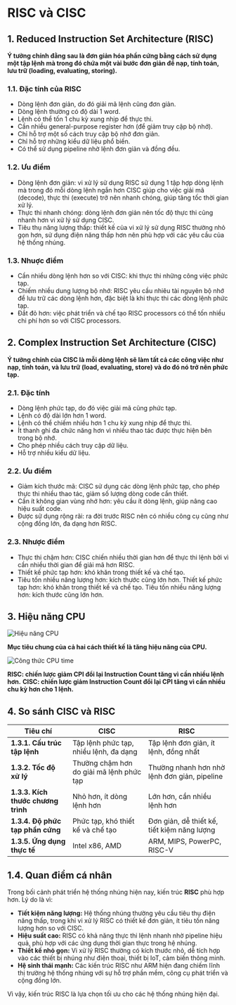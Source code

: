 # RISC và CISC

## 1. Reduced Instruction Set Architecture (RISC)

__Ý tưởng chính đằng sau là đơn giản hóa phần cứng bằng cách sử dụng một tập lệnh mà trong đó chứa một vài bước đơn giản để nạp, tính toán, lưu trữ (loading, evaluating, storing).__


### 1.1. Đặc tính của RISC

+ Dòng lệnh đơn giản, do đó giải mã lệnh cũng đơn giản.
+ Dòng lệnh thường có độ dài 1 word.
+ Lệnh có thể tốn 1 chu kỳ xung nhịp để thực thi.
+ Cần nhiều general-purpose register hơn (để giảm truy cập bộ nhớ).
+ Chỉ hỗ trợ một số cách truy cập bộ nhớ đơn giản.
+ Chỉ hỗ trợ những kiểu dữ liệu phổ biến.
+ Có thể sử dụng pipeline nhờ lệnh đơn giản và đồng đều.

### 1.2. Ưu điểm

+ Dòng lệnh đơn giản: vi xử lý sử dụng RISC sử dụng 1 tập hợp dòng lệnh mà trong đó mỗi dòng lệnh ngắn hơn CISC giúp cho việc giải mã (decode), thực thi (execute) trở nên nhanh chóng, giúp tăng tốc thời gian xử lý.
+ Thực thi nhanh chóng: dòng lệnh đơn giản nên tốc độ thực thi cũng nhanh hơn vi xử lý sử dụng CISC.
+ Tiêu thụ năng lượng thấp: thiết kế của vi xử lý sử dụng RISC thường nhỏ gọn hơn, sử dụng điện năng thấp hơn nên phù hợp với các yêu cầu của hệ thống nhúng.


### 1.3. Nhuợc điểm

+ Cần nhiều dòng lệnh hơn so với CISC: khi thực thi những công việc phức tạp.
+ Chiếm nhiều dung lượng bộ nhớ: RISC yêu cầu nhiêu tài nguyên bộ nhớ để lưu trữ các dòng lệnh hơn, đặc biệt là khi thực thi các dòng lệnh phức tạp.
+ Đắt đỏ hơn: việc phát triển và chế tạo RISC processors có thể tốn nhiều chi phí hơn so với CISC processors.

## 2. Complex Instruction Set Architecture (CISC)

__Ý tưởng chính của CISC là mỗi dòng lệnh sẽ làm tất cả các công việc như nạp, tính toán, và lưu trữ (load, evaluating, store) và do đó nó trở nên phức tạp.__

### 2.1. Đặc tính

+ Dòng lệnh phức tạp, do đó việc giải mã cũng phức tạp.
+ Lệnh có độ dài lớn hơn 1 word.
+ Lệnh có thể chiếm nhiều hơn 1 chu kỳ xung nhịp để thực thi.
+ Ít thanh ghi đa chức năng hơn vì nhiều thao tác được thực hiện bên trong bộ nhớ.
+ Cho phép nhiều cách truy cập dữ liệu.
+ Hỗ trợ nhiều kiểu dữ liệu.

### 2.2. Ưu điểm
+ Giảm kích thước mã: CISC sử dụng các dòng lệnh phức tạp, cho phép thực thi nhiều thao tác, giảm số lượng dòng code cần thiết.
+ Cần ít không gian vùng nhớ hơn: yêu cầu ít dòng lệnh, giúp nâng cao hiệu suất code.
+ Được sử dụng rộng rãi: ra đời trước RISC nên có nhiều công cụ cũng như cộng đồng lớn, đa dạng hơn RISC.

### 2.3. Nhược điểm
+ Thực thi chậm hơn: CISC chiến nhiều thời gian hơn để thực thi lệnh bởi vì cần nhiều thời gian để giải mã hơn RISC.
+ Thiết kế phức tạp hơn: khó khăn trong thiết kế và chế tạo.
+ Tiêu tốn nhiều năng lượng hơn: kích thước cũng lớn hơn.
 Thiết kế phức tạp hơn: khó khăn trong thiết kế và chế tạo.
 Tiêu tốn nhiều năng lượng hơn: kích thước cũng lớn hơn.

## 3. Hiệu năng CPU

![Hiệu năng CPU](https://media.geeksforgeeks.org/wp-content/uploads/20240313171140/RISC-and-CISC.png)

__Mục tiêu chung của cả hai cách thiết kế là tăng hiệu năng của CPU.__

![Công thức CPU time](https://media.geeksforgeeks.org/wp-content/uploads/Screenshot-210.png)

__RISC: chiến lược giảm CPI đổi lại Instruction Count tăng vì cần nhiều lệnh hơn.__
__CISC: chiến lược giảm Instruction Count đổi lại CPI tăng vì cần nhiều chu kỳ hơn cho 1 lệnh.__

## 4. So sánh CISC và RISC

| Tiêu chí                  | CISC                                         | RISC                                         |
|---------------------------|----------------------------------------------|----------------------------------------------|
| **1.3.1. Cấu trúc tập lệnh** | Tập lệnh phức tạp, nhiều lệnh, đa dạng      | Tập lệnh đơn giản, ít lệnh, đồng nhất        |
| **1.3.2. Tốc độ xử lý**     | Thường chậm hơn do giải mã lệnh phức tạp    | Thường nhanh hơn nhờ lệnh đơn giản, pipeline |
| **1.3.3. Kích thước chương trình** | Nhỏ hơn, ít dòng lệnh hơn                 | Lớn hơn, cần nhiều lệnh hơn                  |
| **1.3.4. Độ phức tạp phần cứng** | Phức tạp, khó thiết kế và chế tạo          | Đơn giản, dễ thiết kế, tiết kiệm năng lượng  |
| **1.3.5. Ứng dụng thực tế** | Intel x86, AMD                             | ARM, MIPS, PowerPC, RISC-V                  |

## 1.4. Quan điểm cá nhân

Trong bối cảnh phát triển hệ thống nhúng hiện nay, kiến trúc **RISC** phù hợp hơn. Lý do là vì:

- **Tiết kiệm năng lượng:** Hệ thống nhúng thường yêu cầu tiêu thụ điện năng thấp, trong khi vi xử lý RISC có thiết kế đơn giản, ít tiêu tốn năng lượng hơn so với CISC.
- **Hiệu suất cao:** RISC có khả năng thực thi lệnh nhanh nhờ pipeline hiệu quả, phù hợp với các ứng dụng thời gian thực trong hệ nhúng.
- **Thiết kế nhỏ gọn:** Vi xử lý RISC thường có kích thước nhỏ, dễ tích hợp vào các thiết bị nhúng như điện thoại, thiết bị IoT, cảm biến thông minh.
- **Hệ sinh thái mạnh:** Các kiến trúc RISC như ARM hiện đang chiếm lĩnh thị trường hệ thống nhúng với sự hỗ trợ phần mềm, công cụ phát triển và cộng đồng lớn.

Vì vậy, kiến trúc RISC là lựa chọn tối ưu cho các hệ thống nhúng hiện đại.
